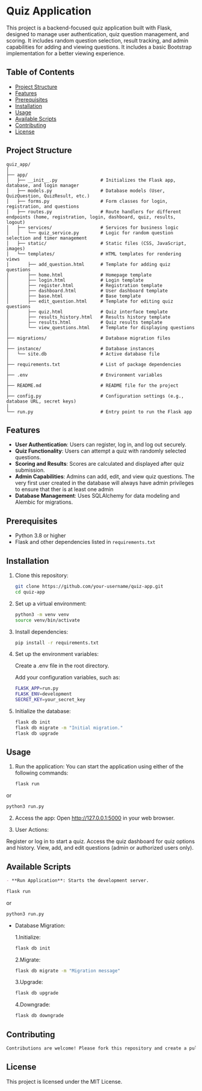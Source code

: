 # Quiz Application

This project is a backend-focused quiz application built with Flask, designed to manage user authentication, quiz question management, and scoring. It includes random question selection, result tracking, and admin capabilities for adding and viewing questions. It includes a basic Bootstrap implementation for a better viewing experience.

## Table of Contents
- [Project Structure](#project-structure)
- [Features](#features)
- [Prerequisites](#prerequisites)
- [Installation](#installation)
- [Usage](#usage)
- [Available Scripts](#available-scripts)
- [Contributing](#contributing)
- [License](#license)

## Project Structure

```plaintext
quiz_app/
│
├── app/
│   ├── __init__.py                # Initializes the Flask app, database, and login manager
│   ├── models.py                  # Database models (User, QuizQuestion, QuizResult, etc.)
│   ├── forms.py                   # Form classes for login, registration, and questions
│   ├── routes.py                  # Route handlers for different endpoints (home, registration, login, dashboard, quiz, results, logout)
│   ├── services/                  # Services for business logic
│   │   └── quiz_service.py        # Logic for random question selection and timer management
│   ├── static/                    # Static files (CSS, JavaScript, images)
│   └── templates/                 # HTML templates for rendering views
│       ├── add_question.html      # Template for adding quiz questions
│       ├── home.html              # Homepage template
│       ├── login.html             # Login template
│       ├── register.html          # Registration template
│       ├── dashboard.html         # User dashboard template
│       ├── base.html              # Base template
│       ├── edit_question.html     # Template for editing quiz questions
│       ├── quiz.html              # Quiz interface template
│       ├── results_history.html   # Results history template
│       ├── results.html           # Quiz results template
│       └── view_questions.html    # Template for displaying questions
│
├── migrations/                    # Database migration files
│
├── instance/                      # Database instances
│   └── site.db                    # Active database file
│
├── requirements.txt               # List of package dependencies
│
├── .env                           # Environment variables
│
├── README.md                      # README file for the project
│
├── config.py                      # Configuration settings (e.g., database URL, secret keys)
│
└── run.py                         # Entry point to run the Flask app
```

## Features

- **User Authentication**: Users can register, log in, and log out securely.
- **Quiz Functionality**: Users can attempt a quiz with randomly selected questions.
- **Scoring and Results**: Scores are calculated and displayed after quiz submission.
- **Admin Capabilities**: Admins can add, edit, and view quiz questions. The very first user created in the database will always have admin privileges to ensure that ther is at least one admin
- **Database Management**: Uses SQLAlchemy for data modeling and Alembic for migrations.

## Prerequisites

- Python 3.8 or higher
- Flask and other dependencies listed in `requirements.txt`

## Installation

1. Clone this repository:
   ```bash
   git clone https://github.com/your-username/quiz-app.git
   cd quiz-app
   ```
2. Set up a virtual environment:
   ```bash
   python3 -m venv venv
   source venv/bin/activate
   ```

3. Install dependencies:
   ```bash
   pip install -r requirements.txt
   ```

4. Set up the environment variables:

      Create a .env file in the root directory.

      Add your configuration variables, such as:
      ```bash
      FLASK_APP=run.py
      FLASK_ENV=development
      SECRET_KEY=your_secret_key
      ```

6. Initialize the database:
   ```bash
   flask db init
   flask db migrate -m "Initial migration."
   flask db upgrade
   ```

## Usage

1. Run the application: You can start the application using either of the following commands:

   ```bash
   flask run
   ```

or

   ```bash
   python3 run.py
   ```

2. Access the app: Open http://127.0.0.1:5000 in your web browser.

3. User Actions:

Register or log in to start a quiz.
Access the quiz dashboard for quiz options and history.
View, add, and edit questions (admin or authorized users only).

## Available Scripts

```markdown
- **Run Application**: Starts the development server.
```
```bash
flask run
```

or

```bash
python3 run.py
```

- Database Migration:

  1.Initialize:
    ```bash
    flask db init
    ```
  2.Migrate:
    ```bash
    flask db migrate -m "Migration message"
    ```
  3.Upgrade:
    ```bash
    flask db upgrade
    ```
  4.Downgrade:
    ```bash
    flask db downgrade
    ```


## Contributing

```markdown
Contributions are welcome! Please fork this repository and create a pull request with your changes.
```

## License

This project is licensed under the MIT License.
